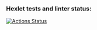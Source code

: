 ### Hexlet tests and linter status:
[![Actions Status](https://github.com/EnigmaSn/frontend-project-lvl1/workflows/hexlet-check/badge.svg)](https://github.com/EnigmaSn/frontend-project-lvl1/actions)